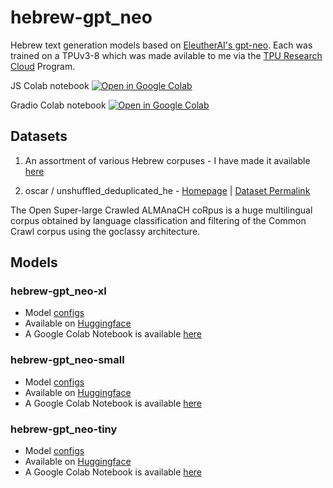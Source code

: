 # hebrew-gpt_neo
Hebrew text generation models based on [EleutherAI's gpt-neo](https://github.com/EleutherAI/gpt-neo). Each was trained on a TPUv3-8 which was made avilable to me via the [TPU Research Cloud](https://sites.research.google/trc/) Program.

JS Colab notebook [![Open in Google Colab](https://camo.githubusercontent.com/52feade06f2fecbf006889a904d221e6a730c194/68747470733a2f2f636f6c61622e72657365617263682e676f6f676c652e636f6d2f6173736574732f636f6c61622d62616467652e737667)](https://colab.research.google.com/github/Norod/hebrew-gpt_neo/blob/main/hebrew_gpt_neo_with_Javascript_interfaceipynb.ipynb)

Gradio Colab notebook [![Open in Google Colab](https://camo.githubusercontent.com/52feade06f2fecbf006889a904d221e6a730c194/68747470733a2f2f636f6c61622e72657365617263682e676f6f676c652e636f6d2f6173736574732f636f6c61622d62616467652e737667)](https://colab.research.google.com/github/Norod/hebrew-gpt_neo/blob/main/Demo_of_GRADIO2_Hebrew_GPT_Neo.ipynb) 

## Datasets

1. An assortment of various Hebrew corpuses - I have made it available [here](https://mega.nz/folder/CodSSA4R#4INvMes-56m_WUi7jQMbJQ)


2. oscar / unshuffled_deduplicated_he - [Homepage](https://oscar-corpus.com) | [Dataset Permalink](https://huggingface.co/datasets/viewer/?dataset=oscar&config=unshuffled_deduplicated_he)

The Open Super-large Crawled ALMAnaCH coRpus is a huge multilingual corpus obtained by language classification and filtering of the Common Crawl corpus using the goclassy architecture.

## Models

### hebrew-gpt_neo-xl 

* Model [configs](./hebrew-gpt_neo-xl/configs) <BR>
* Available on [Huggingface](https://huggingface.co/Norod78/hebrew-gpt_neo-xl) <BR>
* A Google Colab Notebook is available [here ](https://colab.research.google.com/github/Norod/hebrew-gpt_neo/blob/main/hebrew-gpt_neo-xl/Norod78_hebrew_gpt_neo_xl_Colab.ipynb) <BR>

### hebrew-gpt_neo-small

* Model [configs](./hebrew-gpt_neo-small/configs) <BR>
* Available on [Huggingface](https://huggingface.co/Norod78/hebrew-gpt_neo-small) <BR>
* A Google Colab Notebook is available [here ](https://colab.research.google.com/github/Norod/hebrew-gpt_neo/blob/main/hebrew-gpt_neo-small/Norod78_hebrew_gpt_neo_small_Colab.ipynb) <BR>

### hebrew-gpt_neo-tiny

* Model [configs](./hebrew-gpt_neo-tiny/configs) <BR>
* Available on [Huggingface](https://huggingface.co/Norod78/hebrew-gpt_neo-tiny) <BR>
* A Google Colab Notebook is available [here ](https://colab.research.google.com/github/Norod/hebrew-gpt_neo/blob/main/hebrew-gpt_neo-tiny/Norod78_hebrew_gpt_neo_tiny_Colab.ipynb) <BR>
